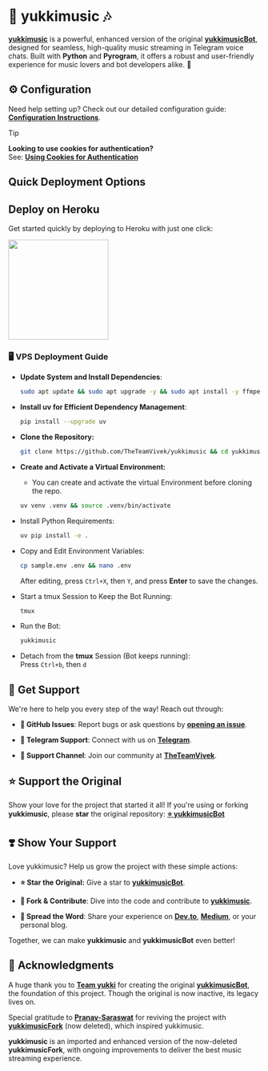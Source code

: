 # 🎵 **yukkimusic** 🎶

[**yukkimusic**](https://github.com/TheTeamVivek/yukkimusic) is a powerful, enhanced version of the original [**yukkimusicBot**](https://github.com/Teamyukki/yukkimusicBot), designed for seamless, high-quality music streaming in Telegram voice chats. Built with **Python** and **Pyrogram**, it offers a robust and user-friendly experience for music lovers and bot developers alike. 🚀


## ⚙️ Configuration

Need help setting up? Check out our detailed configuration guide: [**Configuration Instructions**](https://github.com/TheTeamVivek/yukkimusic/blob/master/config/README.md).

> [!TIP]
> **Looking to use cookies for authentication?**  
> See: [**Using Cookies for Authentication**](https://github.com/TheTeamVivek/yukkimusic/blob/master/config/README.md#using-cookies-for-authentication)

## Quick Deployment Options

## Deploy on Heroku
Get started quickly by deploying to Heroku with just one click:

<a href="https://dashboard.heroku.com/new?template=https://github.com/TheTeamVivek/yukkimusic">
  <img src="https://img.shields.io/badge/Deploy%20To%20Heroku-red?style=for-the-badge&logo=heroku" width="200"/>
</a>

### 🖥️ VPS Deployment Guide

- **Update System and Install Dependencies**:  
  ```bash
  sudo apt update && sudo apt upgrade -y && sudo apt install -y ffmpeg git python3-pip tmux nano
  ```

- **Install uv for Efficient Dependency Management**:
  ```bash
  pip install --upgrade uv
  ```


- **Clone the Repository:**  
  ```bash
  git clone https://github.com/TheTeamVivek/yukkimusic && cd yukkimusic
  ```
  

- **Create and Activate a Virtual Environment:**
  - You can create and activate the virtual Environment before cloning the repo.
  ```bash
  uv venv .venv && source .venv/bin/activate
  ```

- Install Python Requirements:  
  ```bash
  uv pip install -e .
  ```

- Copy and Edit Environment Variables:  
  ```bash
  cp sample.env .env && nano .env
  ```
  After editing, press `Ctrl+X`, then `Y`, and press **Enter** to save the changes.

- Start a tmux Session to Keep the Bot Running:  
  ```bash
  tmux
  ```

- Run the Bot:  
  ```bash
  yukkimusic
  ```

- Detach from the **tmux** Session (Bot keeps running):  
  Press `Ctrl+b`, then `d`

## 🤝 Get Support

We're here to help you every step of the way! Reach out through:

- **📝 GitHub Issues**: Report bugs or ask questions by [**opening an issue**](https://github.com/TheTeamVivek/yukkimusic/issues/new?assignees=&labels=question&title=support).

- **💬 Telegram Support**: Connect with us on [**Telegram**](https://t.me/TheTeamVk).

- **👥 Support Channel**: Join our community at
 [**TheTeamVivek**](https://t.me/TheTeamVivek).


## ⭐ Support the Original
Show your love for the project that started it all! If you're using or forking **yukkimusic**, please **star** the original repository: [**⭐ yukkimusicBot**](https://github.com/Teamyukki/yukkimusicBot)


## ❣️ Show Your Support

Love yukkimusic? Help us grow the project with these simple actions:

- **⭐ Star the Original:** Give a star to [**yukkimusicBot**](https://github.com/Teamyukki/yukkimusicBot).
  
- **🍴 Fork & Contribute**: Dive into the code and contribute to [**yukkimusic**](https://github.com/TheTeamVivek/yukkimusic).

- **📢 Spread the Word**: Share your experience on [**Dev.to**](https://dev.to/), [**Medium**](https://medium.com/), or your personal blog.

Together, we can make **yukkimusic** and **yukkimusicBot** even better!

## 🙏 Acknowledgments 

A huge thank you to [**Team yukki**](https://github.com/Teamyukki) for creating the original [**yukkimusicBot**](https://github.com/Teamyukki/yukkimusicBot), the foundation of this project. Though the original is now inactive, its legacy lives on.

Special gratitude to [**Pranav-Saraswat**](https://github.com/Pranav-Saraswat) for reviving the project with [**yukkimusicFork**](https://github.com/Pranav-Saraswat/yukkimusicFork) (now deleted), which inspired yukkimusic.

**yukkimusic** is an imported and enhanced version of the now-deleted **yukkimusicFork**, with ongoing improvements to deliver the best music streaming experience.
